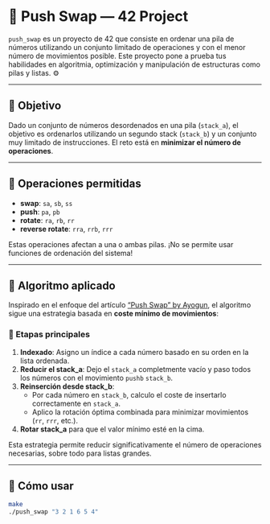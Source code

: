 # 🧠 Push Swap — 42 Project

`push_swap` es un proyecto de 42 que consiste en ordenar una pila de números utilizando un conjunto limitado de operaciones y con el menor número de movimientos posible. Este proyecto pone a prueba tus habilidades en algoritmia, optimización y manipulación de estructuras como pilas y listas. ⚙️

---

## 🧩 Objetivo

Dado un conjunto de números desordenados en una pila (`stack_a`), el objetivo es ordenarlos utilizando un segundo stack (`stack_b`) y un conjunto muy limitado de instrucciones. El reto está en **minimizar el número de operaciones**.

---

## 🔧 Operaciones permitidas

- **swap**: `sa`, `sb`, `ss`
- **push**: `pa`, `pb`
- **rotate**: `ra`, `rb`, `rr`
- **reverse rotate**: `rra`, `rrb`, `rrr`

Estas operaciones afectan a una o ambas pilas. ¡No se permite usar funciones de ordenación del sistema!

---

## 🧠 Algoritmo aplicado

Inspirado en el enfoque del artículo [“Push Swap” by Ayogun](https://medium.com/@ayogun/push-swap-c1f5d2d41e97), el algoritmo sigue una estrategia basada en **coste mínimo de movimientos**:

### 🔄 Etapas principales

1. **Indexado**: Asigno un índice a cada número basado en su orden en la lista ordenada.
2. **Reducir el stack_a**: Dejo el `stack_a` completmente vacío y paso todos los números con el movimiento `pushb` `stack_b`.
3. **Reinserción desde stack_b**:
   - Por cada número en `stack_b`, calculo el coste de insertarlo correctamente en `stack_a`.
   - Aplico la rotación óptima combinada para minimizar movimientos (`rr`, `rrr`, etc.).
4. **Rotar stack_a** para que el valor mínimo esté en la cima.

Esta estrategia permite reducir significativamente el número de operaciones necesarias, sobre todo para listas grandes.

---

## 🧪 Cómo usar

```bash
make
./push_swap "3 2 1 6 5 4"
